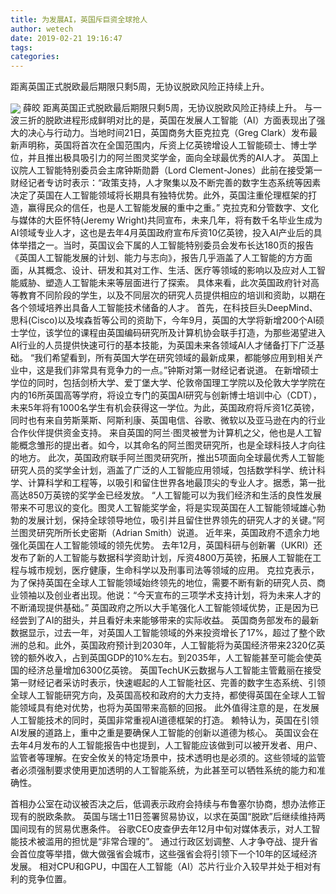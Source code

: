 ```yaml
---
title: 为发展AI，英国斥巨资全球抢人
author: wetech
date: 2019-02-21 19:16:47
tags: 
categories: 
---
```

距离英国正式脱欧最后期限只剩5周，无协议脱欧风险正持续上升。
<!-- more -->
<img align="center" border="0" src="https://imgcdn.yicai.com/uppics/images/2019/02/6e711ba829bf7e9afccc6cbd3fecb2b4.jpg" />
薛皎
距离英国正式脱欧最后期限只剩5周，无协议脱欧风险正持续上升。
与一波三折的脱欧进程形成鲜明对比的是，英国在发展人工智能（AI）方面表现出了强大的决心与行动力。当地时间21日，英国商务大臣克拉克（Greg Clark）发布最新声明称，英国将首次在全国范围内，斥资上亿英镑增设人工智能硕士、博士学位，并且推出极具吸引力的阿兰图灵奖学金，面向全球最优秀的AI人才。
英国上议院人工智能特别委员会主席钟斯勋爵（Lord Clement-Jones）此前在接受第一财经记者专访时表示：“政策支持，人才聚集以及不断完善的数字生态系统等因素决定了英国在人工智能领域将长期具有独特优势。此外，英国注重伦理框架的打造，赢得民众的信任，也是人工智能发展的重中之重。”
克拉克和分管数字、文化与媒体的大臣怀特(Jeremy Wright)共同宣布，未来几年，将有数千名毕业生成为AI领域专业人才，这也是去年4月英国政府宣布斥资10亿英镑，投入AI产业后的具体举措之一。当时，英国议会下属的人工智能特别委员会发布长达180页的报告《英国人工智能发展的计划、能力与志向》，报告几乎涵盖了人工智能的方方面面，从其概念、设计、研发和其对工作、生活、医疗等领域的影响以及应对人工智能威胁、塑造人工智能未来等层面进行了探索。
具体来看，此次英国政府针对高等教育不同阶段的学生，以及不同层次的研究人员提供相应的培训和资助，以期在各个领域培养出具备人工智能技术储备的人才。
首先，在科技巨头DeepMind、思科(Cisco)以及埃森哲等公司的资助下，今年9月，英国的大学将新增200个AI硕士学位，该学位的课程由英国编码研究所及计算机协会联手打造，为那些渴望进入AI行业的人员提供快速可行的基本技能，为英国未来各领域AI人才储备打下广泛基础。
“我们希望看到，所有英国大学在研究领域的最新成果，都能够应用到相关产业中，这是我们非常具有竞争力的一点。”钟斯对第一财经记者说道。
在新增硕士学位的同时，包括剑桥大学、爱丁堡大学、伦敦帝国理工学院以及伦敦大学学院在内的16所英国高等学府，将设立专门的英国AI研究与创新博士培训中心（CDT），未来5年将有1000名学生有机会获得这一学位。为此，英国政府将斥资1亿英镑，同时也有来自劳斯莱斯、阿斯利康、英国电信、谷歌、微软以及亚马逊在内的行业合作伙伴提供资金支持。
来自英国的阿兰·图灵被誉为计算机之父，他也是人工智能概念雏形的提出者。如今，以其命名的阿兰图灵研究所，也是全球科技人才向往的地方。
此次，英国政府联手阿兰图灵研究所，推出5项面向全球最优秀人工智能研究人员的奖学金计划，涵盖了广泛的人工智能应用领域，包括数学科学、统计科学、计算科学和工程等，以吸引和留住世界各地最顶尖的专业人才。据悉，第一批高达850万英镑的奖学金已经发放。
“人工智能可以为我们经济和生活的良性发展带来不可思议的变化。图灵人工智能奖学金，将是实现英国在人工智能领域雄心勃勃的发展计划，保持全球领导地位，吸引并且留住世界领先的研究人才的关键。”阿兰图灵研究所所长史密斯（Adrian Smith）说道。
近年来，英国政府不遗余力地强化英国在人工智能领域的领先优势。
去年12月，英国科研与创新署（UKRI）还发布了新的人工智能与数据科学资助计划，斥资4800万英镑，拓展人工智能在工程与城市规划，医疗健康，生命科学以及刑事司法等领域的应用。
克拉克表示，为了保持英国在全球人工智能领域始终领先的地位，需要不断有新的研究人员、商业领袖以及创业者出现。他说：“今天宣布的三项学术支持计划，将为未来人才的不断涌现提供基础。”
英国政府之所以大手笔强化人工智能领域优势，正是因为已经尝到了AI的甜头，并且看好未来能够带来的实际收益。
英国商务部发布的最新数据显示，过去一年，对英国人工智能领域的外来投资增长了17%，超过了整个欧洲的总和。此外，英国政府预计到2030年，人工智能将为英国经济带来2320亿英镑的额外收入，占到英国GDP的10%左右。到2035年，人工智能甚至可能会使英国的经济总量增加6300亿英镑。
英国TechUK云数据与人工智能主管戴丽在接受第一财经记者采访时表示，快速崛起的人工智能社区、完善的数字生态系统、引领全球人工智能研究方向，及英国高校和政府的大力支持，都使得英国在全球人工智能领域具有绝对优势，也将为英国带来高额的回报。
此外值得注意的是，在发展人工智能技术的同时，英国非常重视AI道德框架的打造。
赖特认为，英国在引领AI发展的道路上，重中之重是要确保人工智能的创新以道德为核心。
英国议会在去年4月发布的人工智能报告中也提到，人工智能应该做到可以被开发者、用户、监管者等理解。在安全攸关的特定场景中，技术透明也是必须的。这些领域的监管者必须强制要求使用更加透明的人工智能系统，为此甚至可以牺牲系统的能力和准确性。
 
 
首相办公室在动议被否决之后，低调表示政府会持续与布鲁塞尔协商，想办法修正现有的脱欧条款。
英国与瑞士11日签署贸易协议，以求在英国“脱欧”后继续维持两国间现有的贸易优惠条件。
谷歌CEO皮查伊去年12月中旬对媒体表示，对人工智能技术被滥用的担忧是“非常合理的”。
通过行政区划调整、人才争夺战、提升省会首位度等举措，做大做强省会城市，这些强省会将引领下一个10年的区域经济发展。
相对CPU和GPU，中国在人工智能（AI）芯片行业介入较早并处于相对有利的竞争位置。
